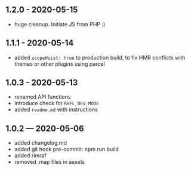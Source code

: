 ## 1.2.0 - 2020-05-15

- huge cleanup. Initiate JS from PHP :)

## 1.1.1 - 2020-05-14

- added `scopeHoist: true` to production build, to fix HMR conflicts with themes or other plugins using parcel

## 1.0.3 - 2020-05-13

- renamed API functions
- introduce check for `RHFL_DEV_MODE`
- added `readme.md` with instructions

## 1.0.2 — 2020-05-06

- added changelog.md
- added git hook pre-commit: npm run build
- added rimraf
- removed .map files in assets